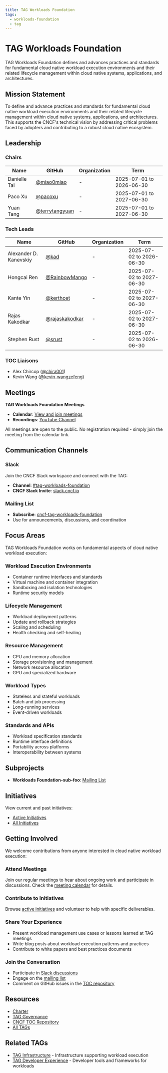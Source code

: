 ```yaml
---
title: TAG Workloads Foundation
tags:
  - workloads-foundation
  - tag
---
```


# TAG Workloads Foundation

TAG Workloads Foundation defines and advances practices and standards for fundamental cloud native workload execution environments and their related lifecycle management within cloud native systems, applications, and architectures.

## Mission Statement

To define and advance practices and standards for fundamental cloud native workload execution environments and their related lifecycle management within cloud native systems, applications, and architectures. This supports the CNCF's technical vision by addressing critical problems faced by adopters and contributing to a robust cloud native ecosystem.

## Leadership

### Chairs

| Name | GitHub | Organization | Term |
|------|--------|--------------|------|
| Danielle Tal | [@miao0miao](https://github.com/miao0miao) | - | 2025-07-01 to 2026-06-30 |
| Paco Xu | [@pacoxu](https://github.com/pacoxu) | - | 2025-07-01 to 2027-06-30 |
| Yuan Tang | [@terrytangyuan](https://github.com/terrytangyuan) | - | 2025-07-01 to 2027-06-30 |

### Tech Leads

| Name | GitHub | Organization | Term |
|------|--------|--------------|------|
| Alexander D. Kanevskiy | [@kad](https://github.com/kad) | - | 2025-07-02 to 2026-06-30 |
| Hongcai Ren | [@RainbowMango](https://github.com/RainbowMango) | - | 2025-07-02 to 2027-06-30 |
| Kante Yin | [@kerthcet](https://github.com/kerthcet) | - | 2025-07-02 to 2027-06-30 |
| Rajas Kakodkar | [@rajaskakodkar](https://github.com/rajaskakodkar) | - | 2025-07-02 to 2027-06-30 |
| Stephen Rust | [@srust](https://github.com/srust) | - | 2025-07-02 to 2026-06-30 |

### TOC Liaisons

- Alex Chircop ([@chira001](https://github.com/chira001))
- Kevin Wang ([@kevin-wangzefeng](https://github.com/kevin-wangzefeng))

## Meetings

**TAG Workloads Foundation Meetings**

- **Calendar**: [View and join meetings](https://zoom-lfx.platform.linuxfoundation.org/meetings/tag-workloads-foundation?view=list)
- **Recordings**: [YouTube Channel](https://www.youtube.com/@CNCFTAGWorkloadsFoundation)

All meetings are open to the public. No registration required - simply join the meeting from the calendar link.

## Communication Channels

### Slack

Join the CNCF Slack workspace and connect with the TAG:

- **Channel**: [#tag-workloads-foundation](https://cloud-native.slack.com/archives/C08K71W9HAS)
- **CNCF Slack Invite**: [slack.cncf.io](https://slack.cncf.io)

### Mailing List

- **Subscribe**: [cncf-tag-workloads-foundation](https://lists.cncf.io/g/cncf-tag-workloads-foundation)
- Use for announcements, discussions, and coordination

## Focus Areas

TAG Workloads Foundation works on fundamental aspects of cloud native workload execution:

### Workload Execution Environments

- Container runtime interfaces and standards
- Virtual machine and container integration
- Sandboxing and isolation technologies
- Runtime security models

### Lifecycle Management

- Workload deployment patterns
- Update and rollback strategies
- Scaling and scheduling
- Health checking and self-healing

### Resource Management

- CPU and memory allocation
- Storage provisioning and management
- Network resource allocation
- GPU and specialized hardware

### Workload Types

- Stateless and stateful workloads
- Batch and job processing
- Long-running services
- Event-driven workloads

### Standards and APIs

- Workload specification standards
- Runtime interface definitions
- Portability across platforms
- Interoperability between systems

## Subprojects

- **Workloads Foundation-sub-foo**: [Mailing List](https://lists.cncf.io/g/cncf-tag-workloads-foundation)

## Initiatives

View current and past initiatives:

- [Active Initiatives](https://github.com/cncf/toc/issues?q=state%3Aopen+label%3Akind%2Finitiative+label%3Atag%2Fworkloads-foundation)
- [All Initiatives](https://github.com/cncf/toc/issues?q=label%3Akind%2Finitiative+label%3Atag%2Fworkloads-foundation)

## Getting Involved

We welcome contributions from anyone interested in cloud native workload execution:

### Attend Meetings

Join our regular meetings to hear about ongoing work and participate in discussions. Check the [meeting calendar](https://zoom-lfx.platform.linuxfoundation.org/meetings/tag-workloads-foundation?view=list) for details.

### Contribute to Initiatives

Browse [active initiatives](https://github.com/cncf/toc/issues?q=state%3Aopen+label%3Akind%2Finitiative+label%3Atag%2Fworkloads-foundation) and volunteer to help with specific deliverables.

### Share Your Experience

- Present workload management use cases or lessons learned at TAG meetings
- Write blog posts about workload execution patterns and practices
- Contribute to white papers and best practices documents

### Join the Conversation

- Participate in [Slack discussions](https://cloud-native.slack.com/archives/C08K71W9HAS)
- Engage on the [mailing list](https://lists.cncf.io/g/cncf-tag-workloads-foundation)
- Comment on GitHub issues in the [TOC repository](https://github.com/cncf/toc)

## Resources

- [Charter](https://github.com/cncf/toc/blob/main/tags/tag-workloads-foundation/charter.md)
- [TAG Governance](../../governance/tech-group-governance.md)
- [CNCF TOC Repository](https://github.com/cncf/toc)
- [All TAGs](../index.md)

## Related TAGs

- [TAG Infrastructure](../infrastructure/index.md) - Infrastructure supporting workload execution
- [TAG Developer Experience](../developer-experience/index.md) - Developer tools and frameworks for workloads
